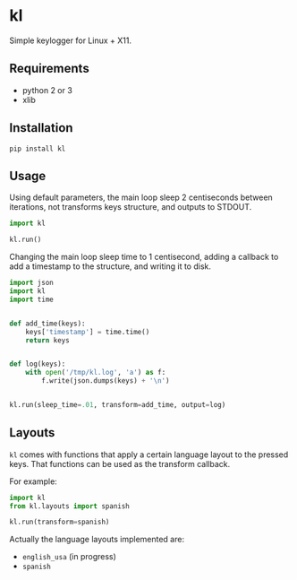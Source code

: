 # kl

Simple keylogger for Linux + X11.

## Requirements

- python 2 or 3
- xlib

## Installation

    pip install kl

## Usage

Using default parameters, the main loop sleep 2 centiseconds between
iterations, not transforms keys structure, and outputs to STDOUT.

```python
import kl

kl.run()
```

Changing the main loop sleep time to 1 centisecond, adding a callback to add a
timestamp to the structure, and writing it to disk.

```python
import json
import kl
import time


def add_time(keys):
    keys['timestamp'] = time.time()
    return keys


def log(keys):
    with open('/tmp/kl.log', 'a') as f:
        f.write(json.dumps(keys) + '\n')


kl.run(sleep_time=.01, transform=add_time, output=log)
```

## Layouts

`kl` comes with functions that apply a certain language layout to the pressed
keys. That functions can be used as the transform callback.

For example:

```python
import kl
from kl.layouts import spanish

kl.run(transform=spanish)
```

Actually the language layouts implemented are:

- `english_usa` (in progress)
- `spanish`
